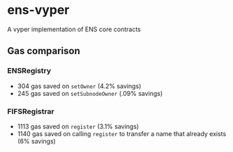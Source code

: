 # ens-vyper

A vyper implementation of ENS core contracts

## Gas comparison

### ENSRegistry

* 304 gas saved on `setOwner` (4.2% savings)
* 245 gas saved on `setSubnodeOwner` (.09% savings)

### FIFSRegistrar

* 1113 gas saved on `register` (3.1% savings)
* 1140 gas saved on calling `register` to transfer a name that already exists (6% savings)
